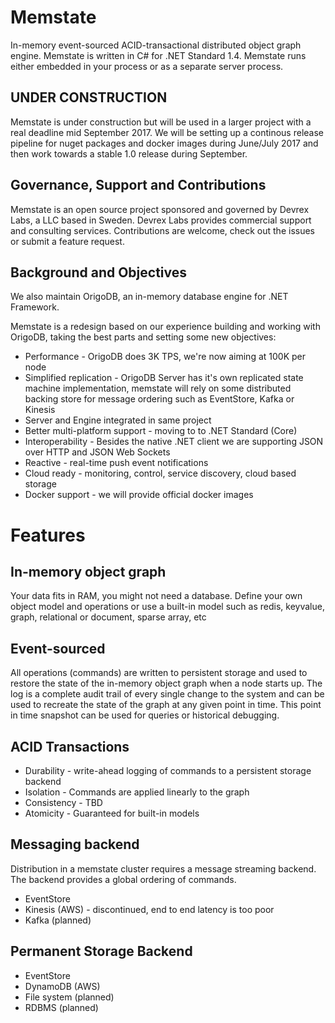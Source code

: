 
# Memstate
In-memory event-sourced ACID-transactional distributed object graph engine. Memstate is written in C# for .NET Standard 1.4. Memstate runs either embedded in your process or as a separate server process.

## UNDER CONSTRUCTION

Memstate is under construction but will be used in a larger project with a real deadline mid September 2017. We will be setting up a continous release pipeline for nuget packages and docker images during June/July 2017 and then work towards a stable 1.0 release during September.

## Governance, Support and Contributions
Memstate is an open source project sponsored and governed by Devrex Labs, a LLC based in Sweden.
Devrex Labs provides commercial support and consulting services. Contributions are welcome, check out the issues or submit a feature request.

## Background and Objectives
We also maintain OrigoDB, an in-memory database engine for .NET Framework.

Memstate is a redesign based on our experience building and working with OrigoDB, taking the best parts and setting some new objectives:
* Performance - OrigoDB does 3K TPS, we're now aiming at 100K per node
* Simplified replication - OrigoDB Server has it's own replicated state machine implementation, memstate will rely on some distributed backing store for message ordering such as EventStore, Kafka or Kinesis
* Server and Engine integrated in same project
* Better multi-platform support - moving to to .NET Standard (Core)
* Interoperability - Besides the native .NET client we are supporting JSON over HTTP and JSON Web Sockets
* Reactive - real-time push event notifications
* Cloud ready - monitoring, control, service discovery, cloud based storage
* Docker support - we will provide official docker images


# Features
## In-memory object graph
Your data fits in RAM, you might not need a database. Define your own object model and operations or use a built-in model such as redis, keyvalue, graph, relational or document, sparse array, etc

## Event-sourced
All operations (commands) are written to persistent storage and used to restore the state of the in-memory object graph when a node starts up. The log is a complete audit trail of every single change to the system and can be used to recreate the state of the graph at any given point in time. This point in time snapshot can be used for queries or historical debugging.

## ACID Transactions
* Durability  - write-ahead logging of commands to a persistent storage backend
* Isolation   - Commands are applied linearly to the graph
* Consistency - TBD
* Atomicity   - Guaranteed for built-in models

## Messaging backend
Distribution in a memstate cluster requires a message streaming backend. The backend provides a global ordering of commands.

* EventStore
* Kinesis (AWS) - discontinued, end to end latency is too poor
* Kafka (planned)

## Permanent Storage Backend

* EventStore
* DynamoDB (AWS)
* File system (planned)
* RDBMS (planned)

